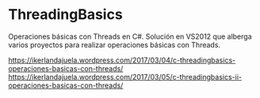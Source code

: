 # ThreadingBasics
Operaciones básicas con Threads en C#.
Solución en VS2012 que alberga varios proyectos para realizar operaciones básicas con Threads.

https://ikerlandajuela.wordpress.com/2017/03/04/c-threadingbasics-operaciones-basicas-con-threads/
https://ikerlandajuela.wordpress.com/2017/03/05/c-threadingbasics-ii-operaciones-basicas-con-threads/

